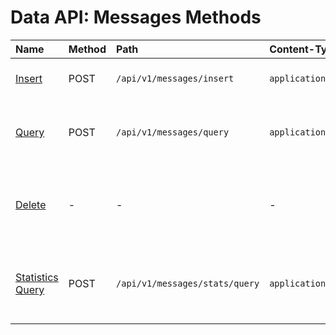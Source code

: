 # Data API: Messages Methods

| **Name** | **Method** | **Path** | **Content-Type** | **Description** |
|:---|:---|:---|:---|:---|
| [Insert](insert.md) | POST | `/api/v1/messages/insert` | `application/json` | Insert an array of messages. |
| [Query](query.md) | POST | `/api/v1/messages/query` | `application/json` | Retrieve message records for the specified filters. |
| [Delete](delete.md) | - | - | - | Execute administrative actions to delete message records. |
| [Statistics Query](stats-query.md) | POST | `/api/v1/messages/stats/query` | `application/json` |  Retrieve message counters as series for the specified filters.  |
